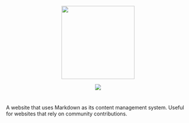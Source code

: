 


<div align="center">
  <p align="center">
    <a href="https://mindlabor.dev/"><img src="https://raw.githubusercontent.com/MindLabor/mindlabor.dev/master/assets/global/mindlabor/wgrad-bg-icon.png" height="200"></a>
  </p>
</div>

<p align="center">
  <a href="https://mindlabor.dev/" alt="MindLabor">
      <img src="https://img.shields.io/website-up-down-green-red/http/mindlabor.dev.svg" /></a>
</p>
<h1></h1>
  
A website that uses Markdown as its content management system. Useful for websites that rely on community contributions.
